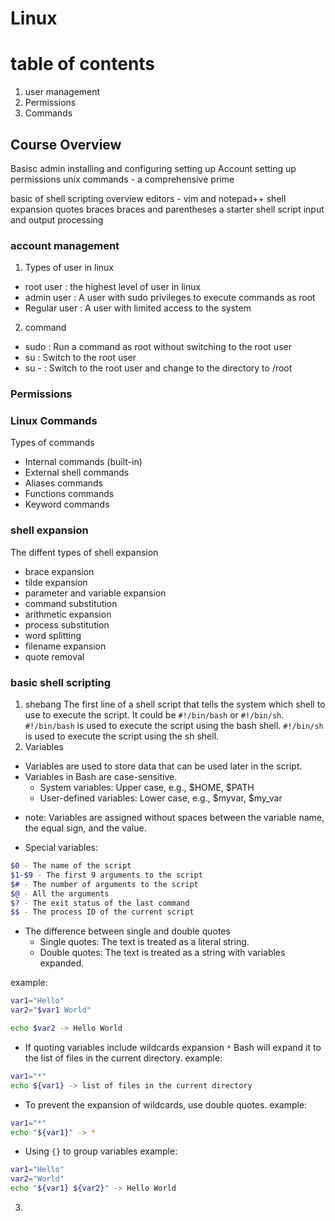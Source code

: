 # Linux

# table of contents
1. user management
2. Permissions
3. Commands

## Course Overview
Basisc admin
installing and configuring
setting up Account
setting  up permissions
unix commands - a comprehensive prime

basic of shell scripting
overview 
editors - vim and notepad++
shell expansion
quotes
braces braces and parentheses
a starter shell script
input and output processing

### account management
1. Types of user in linux
 - root user : the highest level of user in linux
 - admin user : A user with sudo privileges to execute commands as root
 - Regular user : A user with limited access to the system

2. command
 - sudo : Run a command as root without switching to the root user
 - su : Switch to the root user
 - su - : Switch to the root user and change to the directory to /root

### Permissions

### Linux Commands
Types of commands
 - Internal commands (built-in)
 - External shell commands
 - Aliases commands
 - Functions commands
 - Keyword commands

### shell expansion

The diffent types of shell expansion
 - brace expansion
 - tilde expansion
 - parameter and variable expansion
 - command substitution
 - arithmetic expansion
 - process substitution
 - word splitting
 - filename expansion
 - quote removal

### basic shell scripting
1. shebang
 The first line of a shell script that tells the system which shell to use to execute the script. It could be `#!/bin/bash` or `#!/bin/sh`.
    `#!/bin/bash` is used to execute the script using the bash shell.
    `#!/bin/sh` is used to execute the script using the sh shell.
2. Variables
- Variables are used to store data that can be used later in the script.
- Variables in Bash are case-sensitive.
  - System variables: Upper case, e.g., $HOME, $PATH
  - User-defined variables: Lower case, e.g., $myvar, $my_var
* note: Variables are assigned without spaces between the variable name, the equal sign, and the value.
- Special variables:
```bash
$0 - The name of the script
$1-$9 - The first 9 arguments to the script
$# - The number of arguments to the script
$@ - All the arguments
$? - The exit status of the last command
$$ - The process ID of the current script
```
- The difference between single and double quotes
  - Single quotes: The text is treated as a literal string.
  - Double quotes: The text is treated as a string with variables expanded.

example:
```bash
var1="Hello"
var2="$var1 World"

echo $var2 -> Hello World
```
- If quoting variables include wildcards expansion `*` Bash will expand it to the list of files in the current directory.
example:
```bash
var1="*"
echo ${var1} -> list of files in the current directory
```
- To prevent the expansion of wildcards, use double quotes.
example:
```bash
var1="*"
echo "${var1}" -> *
```
- Using `{}` to group variables
example:
```bash
var1="Hello"
var2="World"
echo "${var1} ${var2}" -> Hello World
``` 
3. 


